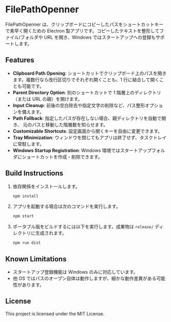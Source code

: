 # FilePathOpenner

FilePathOpenner は、クリップボードにコピーしたパスをショートカットキーで素早く開くための Electron 製アプリです。コピーしたテキストを整形してファイル/フォルダや URL を開き、Windows ではスタートアップへの登録もサポートします。

## Features

- **Clipboard Path Opening**: ショートカットでクリップボード上のパスを開きます。複数行なら改行区切りでそれぞれ開くことも、1 行に結合して開くことも可能です。
- **Parent Directory Option**: 別のショートカットで 1 階層上のディレクトリ（または URL の親）を開けます。
- **Input Cleanup**: 前後の空白除去や指定文字の削除など、パス整形オプションを備えます。
- **Path Fallback**: 指定したパスが存在しない場合、親ディレクトリを自動で開き、
  元のパスと移動した階層数を知らせます。
- **Customizable Shortcuts**: 設定画面から開くキーを自由に変更できます。
- **Tray Minimization**: ウィンドウを閉じてもアプリは終了せず、タスクトレイに常駐します。
- **Windows Startup Registration**: Windows 環境ではスタートアップフォルダにショートカットを作成・削除できます。

## Build Instructions

1. 依存関係をインストールします。

   ```bash
   npm install
   ```

2. アプリを起動する場合は次のコマンドを実行します。

   ```bash
   npm start
   ```

3. ポータブル版をビルドするには以下を実行します。成果物は `release/` ディレクトリに生成されます。

   ```bash
   npm run dist
   ```

## Known Limitations

- スタートアップ登録機能は Windows のみに対応しています。
- 他 OS ではパスのオープン自体は動作しますが、細かな動作差異がある可能性があります。

## License

This project is licensed under the MIT License.

